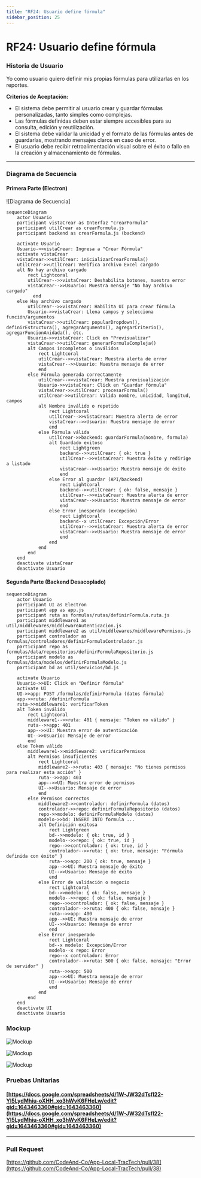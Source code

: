 ```yaml
---
title: "RF24: Usuario define fórmula"  
sidebar_position: 25
---
```


# RF24: Usuario define fórmula

### Historia de Usuario

Yo como usuario quiero definir mis propias fórmulas para utilizarlas en los reportes.

  **Criterios de Aceptación:**
  - El sistema debe permitir al usuario crear y guardar fórmulas personalizadas, tanto simples como complejas.
  - Las fórmulas definidas deben estar siempre accesibles para su consulta, edición y reutilización.
  - El sistema debe validar la unicidad y el formato de las fórmulas antes de guardarlas, mostrando mensajes claros en caso de error.
  - El usuario debe recibir retroalimentación visual sobre el éxito o fallo en la creación y almacenamiento de fórmulas.

---

### Diagrama de Secuencia

#### Primera Parte (Electron)

![Diagrama de Secuencia] 

```mermaid
sequenceDiagram
    actor Usuario
    participant vistaCrear as Interfaz "crearFormula"
    participant utilCrear as crearFormula.js
    participant backend as crearFormula.js (backend)

    activate Usuario
    Usuario->>vistaCrear: Ingresa a "Crear Fórmula"
    activate vistaCrear
    vistaCrear->>utilCrear: inicializarCrearFormula()
    utilCrear->>utilCrear: Verifica archivo Excel cargado
    alt No hay archivo cargado
        rect Lightcoral
        utilCrear-->>vistaCrear: Deshabilita botones, muestra error
        vistaCrear-->>Usuario: Muestra mensaje "No hay archivo cargado"
          end
    else Hay archivo cargado
        utilCrear-->>vistaCrear: Habilita UI para crear fórmula
        Usuario->>vistaCrear: Llena campos y selecciona función/argumentos
        vistaCrear->>utilCrear: popularDropdown(), definirEstructura(), agregarArgumento(), agregarCriterio(), agregarFuncionAnidada(), etc.
        Usuario->>vistaCrear: Click en "Previsualizar"
        vistaCrear->>utilCrear: generarFormulaCompleja()
        alt Campos incompletos o inválidos
            rect Lightcoral
            utilCrear-->>vistaCrear: Muestra alerta de error
            vistaCrear-->>Usuario: Muestra mensaje de error
            end
        else Fórmula generada correctamente
            utilCrear-->>vistaCrear: Muestra previsualización
            Usuario->>vistaCrear: Click en "Guardar fórmula"
            vistaCrear->>utilCrear: procesarFormula()
            utilCrear->>utilCrear: Valida nombre, unicidad, longitud, campos
            alt Nombre inválido o repetido
                rect Lightcoral
                utilCrear-->>vistaCrear: Muestra alerta de error
                vistaCrear-->>Usuario: Muestra mensaje de error
                end
            else Fórmula válida
                utilCrear->>backend: guardarFormula(nombre, formula)
                alt Guardado exitoso
                    rect Lightgreen
                    backend-->>utilCrear: { ok: true }
                    utilCrear-->>vistaCrear: Muestra éxito y redirige a listado
                    vistaCrear-->>Usuario: Muestra mensaje de éxito
                    end
                else Error al guardar (API/backend)
                    rect Lightcoral
                    backend-->>utilCrear: { ok: false, mensaje }
                    utilCrear-->>vistaCrear: Muestra alerta de error
                    vistaCrear-->>Usuario: Muestra mensaje de error
                    end
                else Error inesperado (excepción)
                    rect Lightcoral
                    backend--x utilCrear: Excepción/Error
                    utilCrear-->>vistaCrear: Muestra alerta de error
                    vistaCrear-->>Usuario: Muestra mensaje de error
                    end
                end
            end
        end
    end
    deactivate vistaCrear
    deactivate Usuario
```
#### Segunda Parte (Backend Desacoplado)

```mermaid
sequenceDiagram
    actor Usuario
    participant UI as Electron
    participant app as app.js
    participant ruta as formulas/rutas/definirFormula.ruta.js
    participant middleware1 as util/middlewares/middlewareAutenticacion.js
    participant middleware2 as util/middlewares/middlewarePermisos.js
    participant controlador as formulas/controladores/definirFormulaControlador.js
    participant repo as formulas/data/repositorios/definirFormulaRepositorio.js
    participant modelo as formulas/data/modelos/definirFormulaModelo.js
    participant bd as util/servicios/bd.js

    activate Usuario
    Usuario->>UI: Click en "Definir fórmula"
    activate UI
    UI->>app: POST /formulas/definirFormula (datos fórmula)
    app->>ruta: /definirFormula
    ruta->>middleware1: verificarToken
    alt Token inválido
        rect Lightcoral
        middleware1-->>ruta: 401 { mensaje: "Token no válido" }
        ruta-->>app: 401
        app-->>UI: Muestra error de autenticación
        UI-->>Usuario: Mensaje de error
        end
    else Token válido
        middleware1->>middleware2: verificarPermisos
        alt Permisos insuficientes
            rect Lightcoral
            middleware2-->>ruta: 403 { mensaje: "No tienes permisos para realizar esta acción" }
            ruta-->>app: 403
            app-->>UI: Muestra error de permisos
            UI-->>Usuario: Mensaje de error
            end
        else Permisos correctos
            middleware2->>controlador: definirFormula (datos)
            controlador->>repo: definirFormulaRepositorio (datos)
            repo->>modelo: definirFormulaModelo (datos)
            modelo->>bd: INSERT INTO formula ...
            alt Definición exitosa
                rect Lightgreen
                bd-->>modelo: { ok: true, id }
                modelo-->>repo: { ok: true, id }
                repo-->>controlador: { ok: true, id }
                controlador-->>ruta: { ok: true, mensaje: "Fórmula definida con éxito" }
                ruta-->>app: 200 { ok: true, mensaje }
                app-->>UI: Muestra mensaje de éxito
                UI-->>Usuario: Mensaje de éxito
                end
            else Error de validación o negocio
                rect Lightcoral
                bd-->>modelo: { ok: false, mensaje }
                modelo-->>repo: { ok: false, mensaje }
                repo-->>controlador: { ok: false, mensaje }
                controlador-->>ruta: 400 { ok: false, mensaje }
                ruta-->>app: 400
                app-->>UI: Muestra mensaje de error
                UI-->>Usuario: Mensaje de error
                end
            else Error inesperado
                rect Lightcoral
                bd--x modelo: Excepción/Error
                modelo--x repo: Error
                repo--x controlador: Error
                controlador-->>ruta: 500 { ok: false, mensaje: "Error de servidor" }
                ruta-->>app: 500
                app-->>UI: Muestra mensaje de error
                UI-->>Usuario: Mensaje de error
                end
            end
        end
    end
    deactivate UI
    deactivate Usuario
```

### Mockup

![Mockup](./mockups/MockupCrearFormula.png)


![Mockup](./mockups/MockupFormulas3.png)


![Mockup](./mockups/MockupFormulas2.png)


### Pruebas Unitarias 

#### [https://docs.google.com/spreadsheets/d/1W-JW32dTsfI22-Yl5LydMhiu-oXHH_xo3hWvK6FHeLw/edit?gid=1643463360#gid=1643463360](https://docs.google.com/spreadsheets/d/1W-JW32dTsfI22-Yl5LydMhiu-oXHH_xo3hWvK6FHeLw/edit?gid=1643463360#gid=1643463360)
---

### Pull Request
[https://github.com/CodeAnd-Co/App-Local-TracTech/pull/38](https://github.com/CodeAnd-Co/App-Local-TracTech/pull/38)

